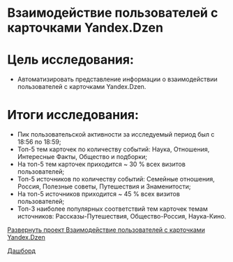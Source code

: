 # Взаимодействие пользователей с карточками Yandex.Dzen
# **Цель исследования:**
* Автоматизировать представление информации о взаимодействии 
пользователей с карточками Yandex.Dzen.

# **Итоги исследования:**
* Пик пользовательской активности за исследуемый период был с 18:56 по 18:59;
* Топ-5 тем карточек по количеству событий: Наука, Отношения, Интересные 
Факты, Общество и подборки;
* На топ-5 тем карточек приходится ~ 30 % всех визитов пользователей;
* Топ-5 источников по количеству событий: Семейные отношения, Россия, 
Полезные советы, Путешествия и Знаменитости;
* На топ-5 источников приходится ~ 45 % всех визитов пользователей;
* Топ-3 наиболее популярных соответствий тем карточек темам источников: 
Рассказы-Путешествия, Общество-Россия, Наука-Кино.

[Развернуть проект Взаимодействие пользователей с карточками Yandex.Dzen](https://github.com/LeonidRadostev/Yandex-Practicum-Projects/blob/main/Project%2010.%20Dashboard/present.pdf)

[Дашборд](https://public.tableau.com/app/profile/leonid.radostev/viz/)
